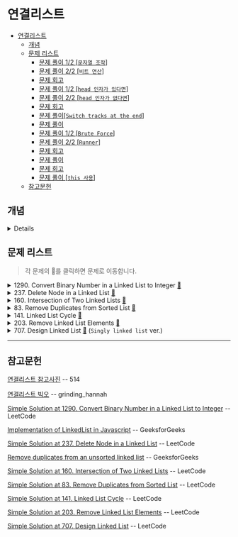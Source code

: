 # 연결리스트

- [연결리스트](#연결리스트)
  - [개념](#개념)
  - [문제 리스트](#문제-리스트)
    - [문제 풀이 1/2 [`문자열 조작`]](#문제-풀이-12-문자열-조작)
    - [문제 풀이 2/2 [`비트 연산`]](#문제-풀이-22-비트-연산)
    - [문제 회고](#문제-회고)
    - [문제 풀이 1/2 [`head 인자가 있다면`]](#문제-풀이-12-head-인자가-있다면)
    - [문제 풀이 2/2 [`head 인자가 없다면`]](#문제-풀이-22-head-인자가-없다면)
    - [문제 회고](#문제-회고-1)
    - [문제 풀이[`Switch tracks at the end`]](#문제-풀이switch-tracks-at-the-end)
    - [문제 풀이](#문제-풀이)
    - [문제 풀이 1/2 [`Brute Force`]](#문제-풀이-12-brute-force)
    - [문제 풀이 2/2 [`Runner`]](#문제-풀이-22-runner)
    - [문제 회고](#문제-회고-2)
    - [문제 풀이](#문제-풀이-1)
    - [문제 회고](#문제-회고-3)
    - [문제 풀이 [`this 사용`]](#문제-풀이-this-사용)
  - [참고문헌](#참고문헌)

## 개념

<details>
<table>
  <tr>
    <th colspan="2">구조</th>
  </tr>
  <tr align="center">
    <td colspan="2">
      <img 
        width="50%"
        src="https://mblogthumb-phinf.pstatic.net/MjAxOTA1MDdfMTEg/MDAxNTU3MjA0OTUwMDA1.DSJlwlTNm2iXdPUkzSrIkz58Q-6C2WKfFi0Tq7KlZVwg.uGAPoVzrcjQv58CzjdZ0Fz1u0BWZoA0rOWT6YUQ2Hacg.PNG.std_34/image.png?type=w800">      
    </td>
  </tr>
  <tr>
    <th colspan="2">종류</th>
  </tr>
  <tr>
    <td>
      <img src="https://mblogthumb-phinf.pstatic.net/MjAxOTA1MDdfMTc4/MDAxNTU3MjA2NzUwNTA2.zFSk59o7XoiUEv20e73r1Qh0csm7PfHL2zgpK0B9NZEg.vDG82wpGHzBLaRyrSP41E6EVIjjdzsszeoWY8mIBOqAg.PNG.std_34/image.png?type=w800">
    </td>
    <td>
<p>
다음은 최악의 경우 시간 복잡도이다.

<b>단일 연결리스트</b>

| Access | Search | Insertion | Deletion |
| :----: | :----: | :-------: | :------: |
| `O(n)` | `O(n)` |  `O(n)`   |  `O(n)`  |

<b>원형 연결리스트</b>

| Access | Search | Insertion | Deletion |
| :----: | :----: | :-------: | :------: |
| `O(n)` | `O(n)` |  `O(n)`   |  `O(n)`  |
> 순차적으로 Insertion / Deletion 행위에는 `O(1)`을 보장한다.

<b>이중 연결리스트</b>

| Access | Search | Insertion | Deletion |
| :----: | :----: | :-------: | :------: |
| `O(n)` | `O(n)` |  `O(1)`   |  `O(1)`  |

> 포인터 공간을 추가로 사용하는 비용에 단점이 있다.
</p>
    </td>
  </tr>
</table>
</details>

## 문제 리스트

> 각 문제의 👊를 클릭하면 문제로 이동합니다.

<details>
<summary>1290. Convert Binary Number in a Linked List to Integer
  <a href="https://leetcode.com/problems/convert-binary-number-in-a-linked-list-to-integer/">👊</a>
</summary>

### 문제 풀이 1/2 [`문자열 조작`]

<table>
  <tr>
    <th>풀이 설명</th>
    <th>코드</th>
  </tr>
  <tr>
    <td>
<p>

    time:   O(n)
    space:  O(n)

    1. 연결리스트를 순회하여 노드의 val를 str 문자열 변수에 합한다.
    2. str 문자열 변수를 정수화시킨다.

</p>
    </td>
    <td>
<p>

```js
/**
 * Definition for singly-linked list.
 * function ListNode(val, next) {
 *     this.val = (val===undefined ? 0 : val)
 *     this.next = (next===undefined ? null : next)
 * }
 */
/**
 * @param {ListNode} head
 * @return {number}
 */
var getDecimalValue = function(head) {
  let str = '';  
  
  while(head){
    str += String(head.val);
    head = head.next;    
  }
  
  return parseInt(str, 2);
};
```
</p>
    </td>
  </tr>
</table>

### 문제 풀이 2/2 [`비트 연산`]

`Show Hint 2`에 다음과 같은 추가 조건을 주었다.

*"한 번의 작업으로 십진수 값을 얻으려면 shift left 연산(`<<`) 및 or 연산(`|`)을 사용합니다"*

처음에는 `LSB`부터 접근해서 2씩 곱해주는데, 1과 0은 or연산으로 걸러주면 된다고 생각하였다.
shift left 연산은 어떻게 활용해야할 지 몰랐다.

다만, 그러면 연결리스트를 reverse 해야하는데, 메소드를 지원하지도 않고 잘못된 접근이었다.

따라서 리트코드의 풀이를 참고하였다.

풀이의 핵심은 **결과값을** shift left 연산으로 값을 높여가면서,
연결리스트와 or 연산으로 비교해 나아가는 것이다.

<table>
  <tr>
    <th>풀이 설명</th>
    <th>코드</th>
  </tr>
  <tr>
    <td width="50%">
<p>

    time:   O(n)
    space:  O(1)

    Input: head = [1,0,1]
    Output: 5

     1. 루프에 따른 결과값으로 알고리즘을 이해하자.

        val = 0

        loop start

          head: 1
            val = (val << 1) | head.val
            val = (0 << 1) | 1
            
            val = 1

          head: 0
            val = (val << 1) | head.val
            val = (1 << 1) | 0 
            val = 10

          head: 1
            val = (val << 1) | head.val
            val = (10 << 1) | 1 
            val = 101

          head: null
        done

</p>
    </td>
    <td width="50%">
<p>

```js
var getDecimalValue = function(head) {
  let result = 0; 
  
  while(head){
    result = (result << 1) | head.val;
    head = head.next;
  }
  
  return result;
};
```
</p>
    </td>
  </tr>
</table>
</details>

<details>
<summary>237. Delete Node in a Linked List
  <a href="https://leetcode.com/problems/delete-node-in-a-linked-list/">👊</a>
</summary>

### 문제 회고

문제 메인 함수에 보통 head 인자를 주는데, 이 문제는 head가 없었다.

출제자의 의도가 head 없이 해결하라는 의도인것 같다.

필자는 보통 head 인자가 있는 경우를 고려하고, 
이 참에 연결리스트를 구현해보자는 의도로

별도의 에디터에서 문제를 풀게되었다.

### 문제 풀이 1/2 [`head 인자가 있다면`]

`deleteNode 함수`만 확인하면 된다.

<table>
  <tr>
    <th>풀이 설명</th>
    <th>코드</th>
  </tr>
  <tr>
    <td>
<p>

    time:   O(n)
    space:  O(1)

    1. 연결리스트를 순회할 때 prev라는 변수에 노드를 저장한다.
       해당 변수는 삭제할 노드를 찾았을 시 
       이전 노드와 삭제 이후의 노드를 연결하기 위해 사용한다.

        prev: 4 → 5 → 1 → 9

        head: 5 to delete
          prev.next = head.next
          5 → 1 → 9 = 1 → 9 

          head = head.next;
          4 → 1 → 9
        done         

</p>
    </td> 
    <td>
<p>

```js
const assert = require('assert')

class ListNode {
  constructor(val) {
      this.val = val;
      this.next = null;              
  }
}

class LinkedList {  
  constructor(arr){
    arr.forEach(each => {
      const node = new ListNode(each);
      let current;

      if(this.head == null)
        this.head = node
      else{
        current = this.head;

        while(current.next)
          current = current.next;

        current.next = node;
      }
    })    
  }  
}

var printArray = function(head){
    const result = [];
    let current = head;

    while(current){
      result.push(current.val);
      current = current.next;
    }

    return result;
}


/**
 * +++ Main Function
 * @param {ListNode, ListNode} node
 * @return {void} Do not return anything, modify node in-place instead.
 */
var deleteNode = function(head, node) {  
  let prev = head;

  while(head){    
    if(head.val === node.val)
      prev.next = head.next;      
    else
      prev = head;
      
    head = head.next        
  }
};

// +++ Test
const list = new LinkedList([4, 5, 1, 9]);

deleteNode(list.head, new ListNode(5));
assert.deepEqual(printArray(list.head), [4, 1, 9]);   // pass

const list2 = new LinkedList([4, 5, 1, 9]);

deleteNode(list2.head, new ListNode(1));
assert.deepEqual(printArray(list2.head), [4, 5, 9]);  // pass
```
</p>
    </td>
  </tr>
</table>

### 문제 풀이 2/2 [`head 인자가 없다면`]

<table>
  <tr>
    <th>풀이 설명</th>
    <th>코드</th>
  </tr>
  <tr>
    <td>
<p>

    time:   O(1)
    space:  O(1)

         head = 4 → 5 → 1 → 9
    
    Input:
         node = 5 → 1 → 9

    node.val  = node.next.val
           5  = 1

    node.next = node.next.next
     → 1 → 9  = → 9

    Output: 4 → 1 → 9

</p>
    </td>
    <td>
<p>

```js
var deleteNode = function(node) {
    node.val = node.next.val;
    node.next = node.next.next;
};
```
</p>
    </td>
  </tr>
</table>

</details>

<details>
<summary>
  160. Intersection of Two Linked Lists
  <a href="https://leetcode.com/problems/intersection-of-two-linked-lists/">👊</a>
</summary>

### 문제 회고

처음에는 아래와 같이 접근했지만, 요구하는 문제는 정렬되있지 않아 적합하지 않았다.

    cf. headA = [2, 3, 4, 5]
        headB = [1, 2, 3, 4, 5] 라면,

        while(headA || headB){
          if(headA > headB)
            headB = headB.next;
          else
            headA = headA.next;
        }

접근 방법이 떠오르지 않아 리트코드 풀이를 참고했다.

### 문제 풀이[`Switch tracks at the end`]

연결리스트 간 길이가 다르다 보니

짧은 연결리스트A가 끝나면 연결리스트B를 이어붙여서 sync를 맞추는 알고리즘이었다.

<table>
  <tr>
    <th>풀이 설명</th>
    <th>코드</th>
  </tr>
  <tr>
    <td>
<p>

    time:   O(a + b)
    space:  O(1)

    Input:  [4,1,8,4,5]
            [5,6,1,8,4,5]

    1. 루프 마다 다음 노드를 헤드에 넣어 연결리스트를 순회한다.
       다음 노드를 헤드에 넣을 때 조건을 넣어
       다음 노드가 없을 시 또 다른 연결리스트를 이어붙인다.

        4 → 1 → 8 → 4 → 5 → null 
                              5 → 6 → 1 → 8 → 4 → 5

        5 → 6 → 1 → 8 → 4 → 5 → null
                                  4 → 1 → 8 → 4 → 5

    2. sync가 맞춰지면, 교차되는 지점은 에디터에서 판별한다.
</p>
    </td>
    <td>
<p>

```js
/**
 * Definition for singly-linked list.
 * function ListNode(val) {
 *     this.val = val;
 *     this.next = null;
 * }
 */

/**
 * @param {ListNode} headA
 * @param {ListNode} headB
 * @return {ListNode}
 */
var getIntersectionNode = function(headA, headB) {
  let curA = headA;
  let curB = headB;
  
  while (curA !== curB) {        
    curA = curA ? curA.next : headB;
    curB = curB ? curB.next : headA;    
  }
  
  return curA;
};
```
</p>
    </td>
  </tr>
</table>
</details>

<details>
<summary>
  83. Remove Duplicates from Sorted List
  <a href="https://leetcode.com/problems/remove-duplicates-from-sorted-list/">👊</a>
</summary>

### 문제 풀이

`237번` 문제와 풀이 과정이 유사하다.

해당 문제는 **정렬되있지 않은 문제로** 난이도를 올려서 풀면 도움이 많이 될 것이라 생각했다.

<table>
  <tr>
    <th>풀이 설명</th>
    <th>코드</th>
  </tr>
  <tr>
    <td>
<p>

    time:   O(n)
    space:  O(1)

</p>
    </td>
    <td>
<p>

```js
/**
 * @param {ListNode} head
 * @return {ListNode}
 */
var deleteDuplicates = function(head) { 
  let prev = null;
  let cur = head;  
    
  while(cur){
    if(prev && prev.val === cur.val)
      prev.next = cur.next;
    else      
      prev = cur;  
    
    cur = cur.next;    
  }
  return head;
};

```
</p>
    </td>
  </tr>
</table>
</details>

<details>
<summary>
  141. Linked List Cycle
  <a href="https://leetcode.com/problems/linked-list-cycle/">👊</a>
</summary>

### 문제 풀이 1/2 [`Brute Force`]

만약 중복된 요소가 없는 연결리스트라면 다음과 같이 `Map`을 활용하였을 것이다.
    
    const map = new Map();
    
    while(head){
      ...
      
      if(map.has(head.val))
        return true;
      else
        map.set(head.val);
      
      ...
    };

중복된 요소가 있다고 가정하였다.

    Input:  head = [3, 2, 2, 0, 4]
            pos  =  2

<table>
  <tr>
    <th>풀이 설명</th>
    <th>코드</th>
  </tr>
  <tr>
    <td>
<p>

    time:   O(n^2)
    space:  O(1)

    1. 연결리스트를 순회할 때, 
       현재 노드와 같은 요소가 
       나머지 노드들에 있는지 검사한다.       

    하지만, 
    반복되는 연결리스트를 찾지 않고,
    중복된 요소만 찾는 코드였다.

    때문에, 다음과 같은 테스트 케이스를 해결하지 못했다.

    Input:    head = [-21,10,17,8,4,26,5,
                       35,33,-7,-16,27,-12,
                       6,29,-12,5,9,20,14,14,
                       2,13,-24,21,23,-21,5]

              pos  =  -1

    Output:   true
    Expected: false

</p>
    </td>
    <td>
<p>

```js
/**
 * Definition for singly-linked list.
 * function ListNode(val) {
 *     this.val = val;
 *     this.next = null;
 * }
 */

/**
 * @param {ListNode} head
 * @return {boolean}
 */
var hasCycle = function(head) {
  const findSameValue = (cur) => {
    let fast = cur;
    
    while(fast){
      if(cur === fast)
        return true;
      
      fast = fast.next;
    }
    
    return false;
  }
  
  if(!head)
    return false;  
  
  while(head){
    if(!head.next)
      return false;
    
    if(findSameValue(head))
      return true;    
    
    head = head.next;
  }  
};
```
</p>
    </td>
  </tr>
</table>

### 문제 풀이 2/2 [`Runner`]

해당 풀이는 `Follow up`의 `space O(1)` 또한 만족한다.

**알고리즘 설명**

`Runner`는 

    연결리스트를 순회할 때 2개의 포인터를 사용한다.

    빠른 포인터는 2칸씩, 느린 포인터는 1칸씩 이동하여

    빠른 포인터가 연결리스트의 끝에 도달 했을 때,
    느린 포인터는 연결리스트의 중간에 도달함을 이용한다.

<table>
  <tr>
    <th>풀이 설명</th>
    <th>코드</th>
  </tr>
  <tr>
    <td>
<p>

    time:   O(n)
    space:  O(1)

    Input:  head = [3,2,0,-4]
            pos  =  1

    다음과 같이 반복할 때,

    3 → 2 → 0 → -4 → 2 → 0 → -4

    루프는 fast를 기준으로 돈다.

    fast는 3 → 0 → 2 → -4
    slow는 3 → 2 → 0 → -4

    풀이의 핵심은 
    
    반복의 시작인 2를 보는 것이 아니라
    끝인 -4가 동일해질 때이다.

</p>
    </td>
    <td>
<p>

```js
var hasCycle = function(head) {
  if(!head)
    return false;  
  
  let slow = head;
  let fast = head;
  
  while(fast){
    if(!fast.next)
      return false;
    
    else{
      fast = fast.next.next;
      slow = slow.next;
    }
    
    if(fast === slow)
      return true;
  }
  return false;
};  
```
</p>
    </td>
  </tr>
</table>
</details>

<details>
<summary>203. Remove Linked List Elements
  <a href="https://leetcode.com/problems/remove-linked-list-elements/">👊</a>
</summary>

### 문제 회고

`237번`, `83번`과 풀이 과정이 유사하다.

### 문제 풀이

<table>
  <tr>
    <th>풀이 설명</th>
    <th>코드</th>
  </tr>
  <tr>
    <td>
<p>

    time:   O(n)
    space:  O(1)

    head는 원본이고,
    cur는 탐색용이다.

    1. Exception은  문제의 Example 3과 같이

       head의 요소가 모두 동일한 경우 
       head를 모두 순회하여 null을 가리키게한다.

       그러면, 다음 루프를 순회하지 못하고
       함수가 종료된다.

       cf. 7 → 7 → 7 → 7

       동일하지 않은 경우는 Start 부터 루프를 진행한다.
</p>
    </td>
    <td>
<p>

```js
/**
 * @param {ListNode} head
 * @param {number} val
 * @return {ListNode}
 */
var removeElements = function(head, val) {
  let prev = null;
  let cur = head;
  
  // +++ Exception
  while(head){
    if(head.val === val)
      head = head.next;
    else
      break; 
  }  
  
  // +++ Start
  while(cur){
    if(prev && cur.val === val)
      prev.next = cur.next;
    else
      prev = cur;
    
    cur = cur.next;      
  }
  return head;
};
```
</p>
    </td>
  </tr>
</table>
</details>

<details>
<summary>
  707. Design Linked List  
  <a href="https://leetcode.com/problems/design-linked-list/">👊</a>
  (<code>Singly linked list</code> ver.)
</summary>

### 문제 회고

- 처음 접근 방식은

  `MyLinkedList.prototype.head`를 만들고,
  이를 공유하니까 메소드에서 사용할 시 복제한뒤, 
  메소드를 거친 복제본을 다시 원본에 갖다두는 생각을 하였다.

  하지만, `this`를 사용하는 것이 코드의 양이 적었고,
  복제할 때 사용하는 `cloneDeep()` 함수는 비용이 많을것이라 생각하였다.

- 문제를 해결해나가는 과정 중에 궁금증이 있었다.

    `addAtIndex()` 메소드에서 `addAtTail()`을 호출하는데,
    각 메소드는 동작이 독립적이어서 `head 초기화`가 되줘야한다.

    다음과 같이 호출할 시 `head 초기화`가 되었고,
    ```js
    MyLinkedList.prototype.addAtIndex = function(index, val) {
      ...
      return this.addAtTail(val);         
    };
    ```

    다음과 같이 호출할 시 `head 초기화`가 되지 않았다.
    ```js
    MyLinkedList.prototype.addAtIndex = function(index, val) {
      ...
      return MyLinkedList.prototype.addAtTail(val);         
    };
    ```

    프로토타입이 공유하는 특성때문에 그런것이라 추측한다.

- 제일 어려웠던 테스트케이스는 다음이었다.

      ["MyLinkedList","addAtIndex","get"]
      [[],[1,0],[0]]

      빈 연결리스트의 1번째 노드에 값을 넣는다 하면

      빈값인 0번째 노드를 생성한뒤, 1번째 노드를 생성해야한다.

  이 테스트케이스를 해결하기 위해 풀이를 참고했고, 
  단순히 메소드에서 아무것도 return 하지 않으면 됬다.

- 메소드간에 head가 초기화되지 않는 이슈는
  디버깅을 위해 head를 순회하던 `printList()` 메소드 때문이었다.

  `printList()` 메소드는 변수에 참조시키지 않고, `this.head`를 그대로 순회했기 때문인데,

  왜 `this.head`를 변수에 참조시킨 뒤, 사용해야 할까? 

### 문제 풀이 [`this 사용`]  

<table>
  <tr >
    <th colspan="2">빅오</th>
  </tr>
  <tr>
    <td colspan="2">
<p>

|       | `get`  | `addAtHead` | `addAtTail` | `addAtIndex` | `deleteAtIndex` |
| :---: | :----: | :---------: | :---------: | :----------: | :-------------: |
| time  | `O(n)` |   `O(1)`    |   `O(n)`    |    `O(n)`    |     `O(n)`      |
| space | `O(1)` |   `O(1)`    |   `O(1)`    |    `O(1)`    |     `O(1)`      |
</p>
    </td>
  </tr>
  <tr>    
    <th colspan="2">코드</th>
  </tr>
  <tr>      
    <td colspan="2">
<p>

```js
// +++ ADT
class ListNode {
  constructor(val) {
      this.val = val;
      this.next = null;              
  }
}

var MyLinkedList = function() {
  this.head = null;
  this.size = 0;  
};
```
</p>
    </td>
  </tr>
  <tr>
    <td>
<p>

```js
// +++ Debug
MyLinkedList.prototype.lastIndex = function(){
  return this.size > 0 ? this.size - 1 : 0;
}

MyLinkedList.prototype.printList = function(){  
  const result = [];  

  let cur = this.head;
  
  while(cur){
    result.push(cur.val);
    cur = cur.next;
  }

  return result;
};
```
</p>
    </td>
    <td>
<p>

```js
/** 
 * @param {number} index
 * @return {number}
 */
MyLinkedList.prototype.get = function(index) {
  // +++ Exception
  if(!this.size || index > this.lastIndex())
    return -1;
  
  // +++ Start
  let cur = this.head;  
  
  let loopCnt = 0;
    
  while(cur){
    if(loopCnt === index)
      return cur.val;
    
    loopCnt += 1;
    cur = cur.next; 
  }
};
```
</p>
    </td>
  </tr>
  <tr>    
    <td>
<p>

```js
/** 
 * @param {number} val
 * @return {void}
 */
MyLinkedList.prototype.addAtHead = function(val) {
  const node = new ListNode(val);  
  
  if(!this.head){
    this.size += 1;    
    return this.head = node; 
  }    
  
  node.next = this.head;
  this.head = node;
      
  this.size += 1; 
};
```
</p>
    </td>  
    <td>
<p>

```js
/** 
 * @param {number} val
 * @return {void}
 */
MyLinkedList.prototype.addAtTail = function(val) {
  const node = new ListNode(val);           
  
  if(!this.head){
    this.size += 1;
    return this.head = node; 
  }    
  
  let cur = this.head;    

  while(cur.next)
    cur = cur.next;
  
  cur.next = node;    
  
  this.size += 1;
};
```
</p>
    </td>
  </tr>  
  <tr>
    <td>
<p>

```js
/** 
 * @param {number} index 
 * @param {number} val
 * @return {void}
 */
MyLinkedList.prototype.addAtIndex = function(index, val) {
  // +++ Exception
  if(!index)
    return this.addAtHead(val);
  
  if(index === this.size)
    return this.addAtTail(val);
  
  if(index > this.size)
    return;  
  
  // +++ Start  
  let prev = null;
  let cur = this.head;    
  
  let loopCnt = 0; 
  while(cur){
    if(prev && loopCnt === index){
      let node = new ListNode(val);
      
      node.next = cur;
      prev.next = node;
    }else
      prev = cur;
        
    loopCnt += 1;
    cur = cur.next;    
  }  
  
  this.size += 1;
};
```
</p>
    </td>  
    <td>
<p>

```js
/** 
 * @param {number} index
 * @return {void}
 */
MyLinkedList.prototype.deleteAtIndex = function(index) {        
  // +++ Exception
  if(!index){
    this.size -= 1;
    return this.head = this.head.next;    
  }
    
  if(index > this.lastIndex())
    return;
  
  // +++ Start
  let prev = null;
  let cur = this.head;
  
  let loopCnt = 0;
  while(cur){    
    if(prev && loopCnt === index)
      prev.next = cur.next;      
    else
      prev = cur;
  
    loopCnt += 1;
    cur = cur.next;
  }      
  
  this.size -= 1;  
};
```
</p>
    </td>    
  </tr>
</table>
</details>

<hr/>

## 참고문헌

[연결리스트 참고사진](https://m.blog.naver.com/std_34/221532135313) -- 514

[연결리스트 빅오](https://velog.io/@grinding_hannah/CS-자료구조-Big-O-표기법-링크드-리스트Linked-List) -- grinding_hannah

[Simple Solution at 1290. Convert Binary Number in a Linked List to Integer](https://leetcode.com/problems/convert-binary-number-in-a-linked-list-to-integer/discuss/461356/JavaScript-Easy-to-understand-bit-operator) -- LeetCode

[Implementation of LinkedList in Javascript](https://www.geeksforgeeks.org/implementation-linkedlist-javascript/) -- GeeksforGeeks

[Simple Solution at 237. Delete Node in a Linked List](https://leetcode.com/problems/delete-node-in-a-linked-list/discuss/65455/1-3-lines-C%2B%2BJavaPythonCCJavaScriptRuby) -- LeetCode

[Remove duplicates from an unsorted linked list](https://www.geeksforgeeks.org/remove-duplicates-from-an-unsorted-linked-list/) -- GeeksforGeeks

[Simple Solution at 160. Intersection of Two Linked Lists](https://leetcode.com/problems/intersection-of-two-linked-lists/discuss/324105/Heavily-commented-Javascript-O(n)-in-O(1)-space-solution) -- LeetCode

[Simple Solution at 83. Remove Duplicates from Sorted List](https://leetcode.com/problems/remove-duplicates-from-sorted-list/discuss/28722/Javascript-Solution) -- LeetCode

[Simple Solution at 141. Linked List Cycle](https://leetcode.com/problems/linked-list-cycle/discuss/289913/JavaScript-Solution-(98-faster)) -- LeetCode

[Simple Solution at 203. Remove Linked List Elements](https://leetcode.com/problems/remove-linked-list-elements/discuss/275445/Javascript-simple-solution) -- LeetCode

[Simple Solution at 707. Design Linked List](https://leetcode.com/problems/design-linked-list/discuss/318796/My-JavaScript-solution) -- LeetCode
